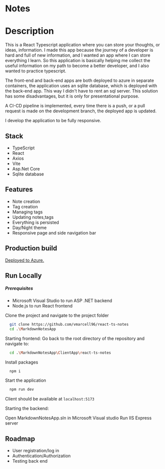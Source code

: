 # Notes

# Description

This is a React Typescript application where you can store your thoughts, or ideas, information. I made this app because the journey of a developer is hard and full of new information, and I wanted an app where I can store everything I learn. 
So this application is basically helping me collect the useful information on my path to become a better developer, and I also wanted to practice typescript. 

The front-end and back-end apps are both deployed to azure in separate containers, the application uses an sqlite database, which is deployed with the back-end app. This way I didn't have to rent an sql server. This solution has some disadvantages, but it is only for presentational purpose.

A CI-CD pipeline is implemented, every time there is a push, or a pull request is made on the development branch, the deployed app is updated.

I develop the application to be fully responsive.

## Stack
- TypeScript
- React
- Axios
- Vite
- Asp.Net Core
- Sqlite database

## Features
- Note creation
- Tag creation
- Managing tags
- Updating notes,tags
- Everything is persisted
- Day/Night theme
- Responsive page and side navigation bar

## Production build

[Deployed to Azure.](https://jolly-cliff-05f03e503.2.azurestaticapps.net)

## Run Locally
##### Prerequisites

- Microsoft Visual Studio to run ASP .NET backend
- Node.js to run React frontend

Clone the project and navigate to the project folder

```bash
  git clone https://github.com/vmarcell96/react-ts-notes
  cd .\MarkdownNotesApp
```

Starting frontend:
Go back to the root directory of the repository and navigate to:

```bash
  cd .\MarkdownNotesApp\ClientApp\react-ts-notes
```

Install packages

```bash
  npm i
```

Start the application 

```bash
  npm run dev
```
Client should be available at `localhost:5173`

Starting the backend:

Open MarkdownNotesApp.sln in Microsoft Visual studio
Run IIS Express server

## Roadmap

- User registration/log in
- Authentication/Authorization
- Testing back end

